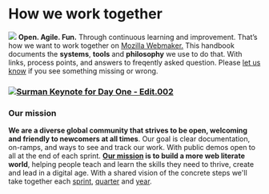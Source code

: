 # How we work together
![](/http://openmatt.org/wp-content/uploads/2015/01/Surman-Keynote-for-Day-One-Edit.002-1024x576.jpg)
**Open. Agile. Fun.** Through continuous learning and improvement. That’s how we want to work together on [Mozilla Webmaker.](http://webmaker.org/) This handbook documents the **systems**, **tools** and **philosophy** we use to do that. With links, process points, and answers to freqently asked question. Please [let us know](https://github.com/MozillaFoundation/book.webmaker.org/issues/new) if you see something missing or wrong.
### [![Surman Keynote for Day One - Edit.002](http://openmatt.org/wp-content/uploads/2015/01/Surman-Keynote-for-Day-One-Edit.002-1024x576.jpg)](http://openmatt.org/wp-content/uploads/2015/01/Surman-Keynote-for-Day-One-Edit.002.jpg)
### Our mission
**We are a diverse global community that strives to be open, welcoming and friendly to newcomers at all times**. Our goal is clear documentation, on-ramps, and ways to see and track our work. With public demos open to all at the end of each sprint. **[Our mission](http://webmaker.org/about) is to build a more web literate world**, helping people teach and learn the skills they need to thrive, create and lead in a digital age. With a shared vision of the concrete steps we'll take together each [sprint](http://build.webmaker.org/now), [quarter](https://wiki.mozilla.org/Foundation/2015/Q1) and [year](https://blog.webmaker.org/2015_plan).
